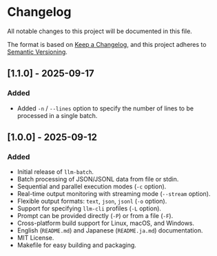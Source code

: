 # Changelog

All notable changes to this project will be documented in this file.

The format is based on [Keep a Changelog](https://keepachangelog.com/en/1.0.0/),
and this project adheres to [Semantic Versioning](https://semver.org/spec/v2.0.0.html).

## [1.1.0] - 2025-09-17

### Added

- Added `-n` / `--lines` option to specify the number of lines to be processed in a single batch.

## [1.0.0] - 2025-09-12

### Added

- Initial release of `llm-batch`.
- Batch processing of JSON/JSONL data from file or stdin.
- Sequential and parallel execution modes (`-c` option).
- Real-time output monitoring with streaming mode (`--stream` option).
- Flexible output formats: `text`, `json`, `jsonl` (`-o` option).
- Support for specifying `llm-cli` profiles (`-L` option).
- Prompt can be provided directly (`-P`) or from a file (`-F`).
- Cross-platform build support for Linux, macOS, and Windows.
- English (`README.md`) and Japanese (`README.ja.md`) documentation.
- MIT License.
- Makefile for easy building and packaging.